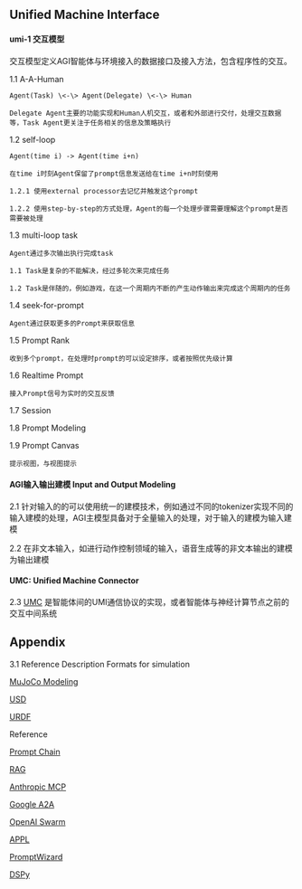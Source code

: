 ## Unified Machine Interface

#### umi-1 交互模型

交互模型定义AGI智能体与环境接入的数据接口及接入方法，包含程序性的交互。


1.1 A-A-Human  


    Agent(Task) \<-\> Agent(Delegate) \<-\> Human  

    Delegate Agent主要的功能实现和Human人机交互，或者和外部进行交付，处理交互数据等，Task Agent更关注于任务相关的信息及策略执行  


1.2 self-loop  

    Agent(time i) -> Agent(time i+n)  

    在time i时刻Agent保留了prompt信息发送给在time i+n时刻使用  
    
    1.2.1 使用external processor去记忆并触发这个prompt  

    1.2.2 使用step-by-step的方式处理，Agent的每一个处理步骤需要理解这个prompt是否需要被处理  

1.3 multi-loop task

    Agent通过多次输出执行完成task

    1.1 Task是复杂的不能解决，经过多轮次来完成任务

    1.2 Task是伴随的，例如游戏，在这一个周期内不断的产生动作输出来完成这个周期内的任务

1.4 seek-for-prompt

    Agent通过获取更多的Prompt来获取信息

1.5 Prompt Rank

    收到多个prompt，在处理时prompt的可以设定排序，或者按照优先级计算

1.6 Realtime Prompt


    接入Prompt信号为实时的交互反馈

1.7 Session



1.8 Prompt Modeling


1.9 Prompt Canvas

    提示视图，与视图提示


#### AGI输入输出建模 Input and Output Modeling

   2.1 针对输入的的可以使用统一的建模技术，例如通过不同的tokenizer实现不同的输入建模的处理，AGI主模型具备对于全量输入的处理，对于输入的建模为输入建模

   2.2 在非文本输入，如进行动作控制领域的输入，语音生成等的非文本输出的建模为输出建模

#### UMC: Unified Machine Connector  

   2.3 [UMC](github.com/prompt-lang/umc) 是智能体间的UMI通信协议的实现，或者智能体与神经计算节点之前的交互中间系统
    


## Appendix

3.1 Reference Description Formats for simulation

[MuJoCo Modeling](https://mujoco.readthedocs.io/en/latest/modeling.html)  

[USD](https://developer.nvidia.com/usd)  

[URDF](http://wiki.ros.org/urdf)  




Reference 

[Prompt Chain](https://www.promptingguide.ai/zh/techniques/prompt_chaining)  

[RAG](https://ai.meta.com/blog/retrieval-augmented-generation-streamlining-the-creation-of-intelligent-natural-language-processing-models/)  

[Anthropic MCP](https://www.anthropic.com/news/model-context-protocol)  

[Google A2A](https://github.com/google/A2A)  

[OpenAI Swarm](https://github.com/openai/swarm)   

[APPL](https://github.com/appl-team/appl)    

[PromptWizard](https://arxiv.org/abs/2405.18369)  

[DSPy](https://github.com/stanfordnlp/dspy)


